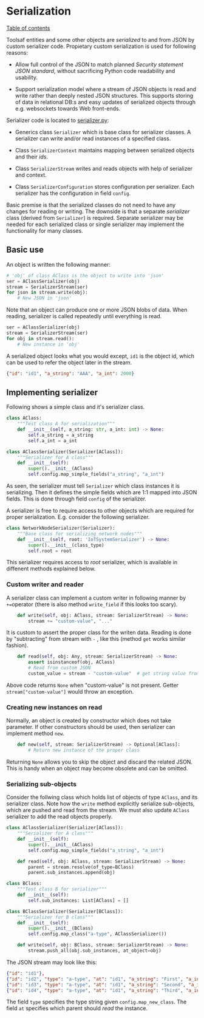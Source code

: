 # Serialization

[Table of contents](README.md)

Toolsaf entities and some other objects are _serialized_ to and from JSON by custom serializer code.
Propietary custom serialization is used for following reasons:

  - Allow full control of the JSON to match planned _Security statement JSON standard_, without sacrificing Python code readability and usability.

  - Support serialization model where a stream of JSON objects is read and write rather
  than deeply nested JSON structures.
  This supports storing of data in relational DB:s and easy updates of serialized objects
  through e.g. websockets towards Web front-ends.

Serializer code is located to [serializer.py](../../toolsaf/common/serializer/serializer.py):

  - Generics class `Serializer` which is base class for serializer classes.
    A serializer can write and/or read instances of a specified class.

  - Class `SerializerContext` maintains mapping between serialized objects and their _ids_.

  - Class `SerializerStream` writes and reads objects with help of serializer and context.

  - Class `SerializerConfiguration` stores configuration per serializer.
    Each serializer has the configuration in field `config`.

Basic premise is that the serialized classes do not need to have any changes for reading or writing.
The downside is that a separate _serializer_ class (derived from `Serializer`) is required.
Separate serializer may be needed for each serialized class or single serializer may
implement the functionality for many classes.

## Basic use

An object is written the following manner:
```python
# 'obj' of class AClass is the object to write into 'json'
ser = AClassSerializer(obj)
stream = SerializerStream(ser)
for json in stream.write(obj):
    # New JSON in 'json'
```

Note that an object can produce one or more JSON blobs of data.
When reading, serializer is called repeatedly until everything is read.

```python
ser = AClassSerializer(obj)
stream = SerializerStream(ser)
for obj in stream.read():
    # New instance in 'obj'
```

A serialized object looks what you would except, `id1` is the object id, which can be
used to refer the object later in the stream.
```json
{"id": "id1", "a_string": "AAA", "a_int": 2000}
```

## Implementing serializer

Following shows a simple class and it's serializer class.

```python
class AClass:
    """Test class A for serialization"""
    def __init__(self, a_string: str, a_int: int) -> None:
        self.a_string = a_string
        self.a_int = a_int

class AClassSerializer(Serializer[AClass]):
    """Serializer for A class"""
    def __init__(self):
        super().__init__(AClass)
        self.config.map_simple_fields("a_string", "a_int")
```

As seen, the serializer must tell `Serializer` which class instances it is
serializing. Then it defines the simple fields which are 1:1 mapped into JSON fields.
This is done through field `config` of the serializer.

A serializer is free to require access to other objects which are required
for proper serialization. E.g. consider the following serializer.
```python
class NetworkNodeSerializer(Serializer):
    """Base class for serializing network nodes"""
    def __init__(self, root: 'IoTSystemSerializer') -> None:
        super().__init__(class_type)
        self.root = root
```
This serializer requires access to _root_ serializer, which is available in diffenent
methods explained below.

### Custom writer and reader

A serializer class can implement a custom writer in following manner by `+=`operator (there is also method `write_field` if this looks too scary).
```python
    def write(self, obj: AClass, stream: SerializerStream) -> None:
        stream += "custom-value", "..."
```

It is custom to assert the proper class for the writen data.
Reading is done by "subtracting" from stream with `-` , like this (method `get` works similar fashion).

```python
    def read(self, obj: Any, stream: SerializerStream) -> None:
        assert isinstanceof(obj, AClass)
        # Read from custom JSON
        custom_value = stream - "custom-value"  # get string value from JSON
```

Above code returns `None` when "custom-value" is not present. Getter `stream["custom-value"]` would throw an exception.

### Creating new instances on read

Normally, an object is created by constructor which does not take parameter.
If other constructors should be used, then serializer can implement
method `new`.

```python
    def new(self, stream: SerializerStream) -> Optional[AClass]:
        # Return new instance of the proper class
```

Returning `None` allows you to skip the object and discard the related JSON.
This is handy when an object may become obsolete and can be omitted.

### Serializing sub-objects

Consider the follwing class which holds list of objects of type `AClass`,
and its serializer class.
Note how the `write`  method explicitly serialize sub-objects, which
are pushed and read from the stream.
We must also update `AClass` serializer to add the read objects properly.

```python
class AClassSerializer(Serializer[AClass]):
    """Serializer for A class"""
    def __init__(self):
        super().__init__(AClass)
        self.config.map_simple_fields("a_string", "a_int")

    def read(self, obj: AClass, stream: SerializerStream) -> None:
        parent = stream.resolve(of_type=BClass)
        parent.sub_instances.append(obj)

class BClass:
    """Test class B for serializer"""
    def __init__(self):
        self.sub_instances: List[AClass] = []

class BClassSerializer(Serializer[BClass]):
    """Serializer for B class"""
    def __init__(self):
        super().__init__(BClass)
        self.config.map_class("a-type", AClassSerializer())

    def write(self, obj: BClass, stream: SerializerStream) -> None:
        stream.push_all(obj.sub_instances, at_object=obj)

```

The JSON stream may look like this:
```json
{"id": "id1"},
{"id": "id2", "type": "a-type", "at": "id1", "a_string": "First", "a_int": 101},
{"id": "id3", "type": "a-type", "at": "id1", "a_string": "Second", "a_int": 102},
{"id": "id4", "type": "a-type", "at": "id1", "a_string": "Third", "a_int": 103},
```

The field `type` specifies the type string given `config.map_new_class`.
The field `at` specifies which parent should _read_ the instance.
